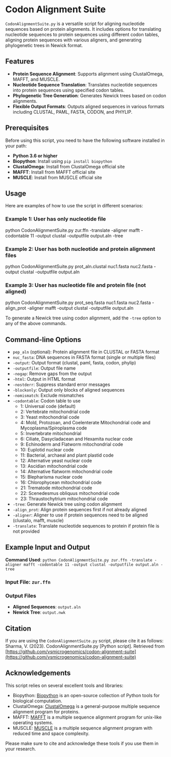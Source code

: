 # Codon Alignment Suite

`CodonAlignmentSuite.py` is a versatile script for aligning nucleotide sequences based on protein alignments. It includes options for translating nucleotide sequences to protein sequences using different codon tables, aligning protein sequences with various aligners, and generating phylogenetic trees in Newick format.

## Features

-   **Protein Sequence Alignment**: Supports alignment using ClustalOmega, MAFFT, and MUSCLE.
-   **Nucleotide Sequence Translation**: Translates nucleotide sequences into protein sequences using specified codon tables.
-   **Phylogenetic Tree Generation**: Generates Newick trees based on codon alignments.
-   **Flexible Output Formats**: Outputs aligned sequences in various formats including CLUSTAL, PAML, FASTA, CODON, and PHYLIP.

## Prerequisites

Before using this script, you need to have the following software installed in your path:

-   **Python 3.6 or higher**
-   **Biopython**: Install using `pip install biopython`
-   **ClustalOmega**: Install from ClustalOmega official site
-   **MAFFT**: Install from MAFFT official site
-   **MUSCLE**: Install from MUSCLE official site

## Usage

Here are examples of how to use the script in different scenarios:

### Example 1: User has only nucleotide file
python CodonAlignmentSuite.py zur.ffn -translate -aligner mafft -codontable 11 -output clustal -outputfile output.aln -tree
### Example 2: User has both nucleotide and protein alignment files
python CodonAlignmentSuite.py prot_aln.clustal nuc1.fasta nuc2.fasta -output clustal -outputfile output.aln
### Example 3: User has nucleotide file and protein file (not aligned)
python CodonAlignmentSuite.py prot_seq.fasta nuc1.fasta nuc2.fasta -align_prot -aligner mafft -output clustal -outputfile output.aln

To generate a Newick tree using codon alignment, add the `-tree` option to any of the above commands.

## Command-line Options

-   `pep_aln` (optional): Protein alignment file in CLUSTAL or FASTA format
-   `nuc_fasta`: DNA sequences in FASTA format (single or multiple files)
-   `-output`: Output format (clustal, paml, fasta, codon, phylip)
-   `-outputfile`: Output file name
-   `-nogap`: Remove gaps from the output
-   `-html`: Output in HTML format
-   `-nostderr`: Suppress standard error messages
-   `-blockonly`: Output only blocks of aligned sequences
-   `-nomismatch`: Exclude mismatches
-   `-codontable`: Codon table to use
    -   1: Universal code (default)
    -   2: Vertebrate mitochondrial code
    -   3: Yeast mitochondrial code
    -   4: Mold, Protozoan, and Coelenterate Mitochondrial code and Mycoplasma/Spiroplasma code
    -   5: Invertebrate mitochondrial
    -   6: Ciliate, Dasycladacean and Hexamita nuclear code
    -   9: Echinoderm and Flatworm mitochondrial code
    -   10: Euplotid nuclear code
    -   11: Bacterial, archaeal and plant plastid code
    -   12: Alternative yeast nuclear code
    -   13: Ascidian mitochondrial code
    -   14: Alternative flatworm mitochondrial code
    -   15: Blepharisma nuclear code
    -   16: Chlorophycean mitochondrial code
    -   21: Trematode mitochondrial code
    -   22: Scenedesmus obliquus mitochondrial code
    -   23: Thraustochytrium mitochondrial code
-   `-tree`: Generate Newick tree using codon alignment
-   `-align_prot`: Align protein sequences first if not already aligned
-   `-aligner`: Aligner to use if protein sequences need to be aligned (clustalo, mafft, muscle)
-   `-translate`: Translate nucleotide sequences to protein if protein file is not provided

## Example Input and Output
**Command Used**: `python CodonAlignmentSuite.py zur.ffn -translate -aligner mafft -codontable 11 -output clustal -outputfile output.aln -tree`
### Input File: `zur.ffn`
### Output Files
-   **Aligned Sequences**: `output.aln`
-   **Newick Tree**: `output.nwk`

## Citation

If you are using the `CodonAlignmentSuite.py` script, please cite it as follows: Sharma, V. (2023). CodonAlignmentSuite.py [Python script]. Retrieved from [https://github.com/vsmicrogenomics/codon-alignment-suite](https://github.com/vsmicrogenomics/codon-alignment-suite)

## Acknowledgements

This script relies on several excellent tools and libraries:

-   Biopython: [Biopython](https://biopython.org/) is an open-source collection of Python tools for biological computation.
-   ClustalOmega: [ClustalOmega](http://www.clustal.org/omega/) is a general-purpose multiple sequence alignment program for proteins.
-   MAFFT: [MAFFT](https://mafft.cbrc.jp/alignment/server/index.html) is a multiple sequence alignment program for unix-like operating systems.
-   MUSCLE: [MUSCLE](http://www.drive5.com/muscle/) is a multiple sequence alignment program with reduced time and space complexity.

Please make sure to cite and acknowledge these tools if you use them in your research.
